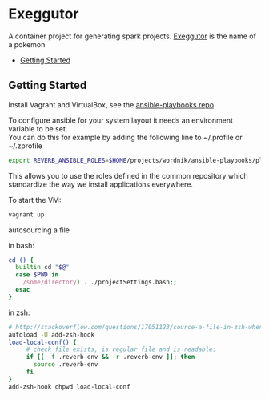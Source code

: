 # Exeggutor

A container project for generating spark projects.
[Exeggutor](http://bulbapedia.bulbagarden.net/wiki/Exeggutor_(Pok%C3%A9mon)) is the name of a pokemon

* [Getting Started](#getting-started)

## Getting Started

Install Vagrant and VirtualBox, see the [ansible-playbooks repo](https://github.com/reverb/ansible-playbooks/blob/master/README.md#install-vagrant-and-virtual-box)

To configure ansible for your system layout it needs an environment variable to be set.  
You can do this for example by adding the following line to ~/.profile or ~/.zprofile

```bash
export REVERB_ANSIBLE_ROLES=$HOME/projects/wordnik/ansible-playbooks/playbooks/roles
```

This allows you to use the roles defined in the common repository which standardize the way we install applications everywhere.

To start the VM:

```bash
vagrant up
```

autosourcing a file

in bash:

```bash
cd () {
  builtin cd "$@"
  case $PWD in
    /some/directory) . ./projectSettings.bash;;
  esac
}
```

in zsh:

```bash
# http://stackoverflow.com/questions/17051123/source-a-file-in-zsh-when-entering-a-directory
autoload -U add-zsh-hook
load-local-conf() {
     # check file exists, is regular file and is readable:
     if [[ -f .reverb-env && -r .reverb-env ]]; then
       source .reverb-env
     fi
}
add-zsh-hook chpwd load-local-conf
```